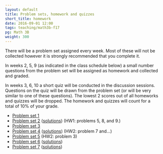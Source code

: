 ```yaml
---
layout: default
title: Problem sets, homework and quizzes
short_title: homework
date: 2016-09-01 12:00
tags: teaching/math3b-f17
pg: Math 3B
weight: 300
---
```


There will be a problem set assigned every week. Most of these will not be collected however it is strongly recommended that you complete it.

In weeks 2, 5, 9 (as indicated in the class schedule below) a small number questions from the problem set will be assigned as homework and collected and graded. 

In weeks 3, 6, 10 a short quiz will be conducted in the discussion sessions. Questions on the quiz will be drawn from the problem set (or will be very similar to one of these questions). The lowest 2 scores out of all homeworks and quizzes will be dropped. The homework and quizzes will count for a total of 10% of your grade.

- [Problem set 1][ps1]
- [Problem set 2][ps2] ([solutions](ps/ps2s.pdf)) (HW1: problems 5, 8, and 9.) 
- [Problem set 3][ps3]
- [Problem set 4][ps4] ([solutions](ps/ps4s.pdf)) (HW2: problem 7 and...)
- [Problem set 5][ps5] (HW2: problem 3)
- [Problem set 6][ps6] ([solutions](ps/ps6s.pdf))
- [Problem set 7][ps7] ([solutions](ps/ps7s.pdf))

[ps1]: ps/ps1.pdf
[ps2]: ps/ps2.pdf
[ps3]: ps/ps3.pdf
[ps4]: ps/ps4.pdf
[ps5]: ps/ps5.pdf
[ps6]: ps/ps6.pdf
[ps7]: ps/ps7.pdf
[ps8]: ps/ps8.pdf
[ps9]: ps/ps9.pdf
[ps10]: ps/ps10.pdf
